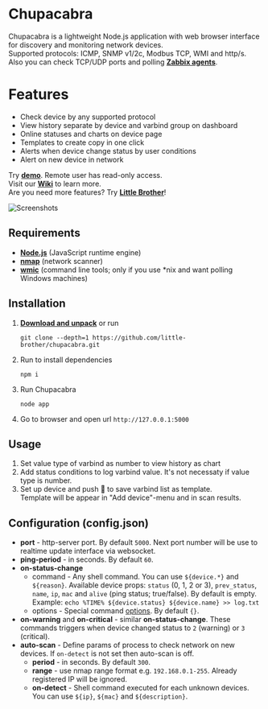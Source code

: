 # Chupacabra

Chupacabra is a lightweight Node.js application with web browser interface for discovery and monitoring network devices.<br>
Supported protocols: ICMP, SNMP v1/2c, Modbus TCP, WMI and http/s. Also you can check TCP/UDP ports and polling [**Zabbix agents**](http://www.zabbix.com/download). 

# Features
* Check device by any supported protocol
* View history separate by device and varbind group on dashboard
* Online statuses and charts on device page
* Templates to create copy in one click
* Alerts when device change status by user conditions
* Alert on new device in network

Try [**demo**](http://77.37.160.20:5000/). Remote user has read-only access.<br>
Visit our [**Wiki**](https://github.com/little-brother/chupacabra/wiki) to learn more.<br>
Are you need more features? Try [**Little Brother**](https://github.com/little-brother/little-brother)!

![Screenshots](http://little-brother.ru/images/chupacabra2.gif)<br>

## Requirements
* [**Node.js**](https://nodejs.org/en/download/) (JavaScript runtime engine)
* [**nmap**](https://nmap.org/download.html) (network scanner)
* [**wmic**](https://www.krenger.ch/blog/wmi-commands-from-linux/) (command line tools; only if you use *nix and want polling Windows machines)

## Installation
1. [**Download and unpack**](https://github.com/little-brother/chupacabra/archive/master.zip) or run

   ```
   git clone --depth=1 https://github.com/little-brother/chupacabra.git
   ``` 
2. Run to install dependencies
   ```
   npm i
   ```
3. Run Chupacabra
   ```
   node app
   ```
4. Go to browser and open url `http://127.0.0.1:5000`

## Usage
1. Set value type of varbind as number to view history as chart
2. Add status conditions to log varbind value. It's not necessaty if value type is number.
3. Set up device and push &#128190; to save varbind list as template.<br>
   Template will be appear in "Add device"-menu and in scan results.

## Configuration (config.json)
* **port** - http-server port. By default `5000`. Next port number will be use to realtime update interface via websocket. 
* **ping-period** - in seconds. By default `60`.
* **on-status-change** 
  * command - Any shell command. You can use `${device.*}` and `${reason}`. Available device props: `status` (0, 1, 2 or 3), `prev_status`, `name`, `ip`, `mac` and `alive` (ping status; true/false). By default is empty.
    <br>Example: `echo %TIME% ${device.status} ${device.name} >> log.txt`
  * options - Special command [options](https://nodejs.org/api/child_process.html#child_process_child_process_spawn_command_args_options). By default `{}`.
* **on-warning** and **on-critical** - similar **on-status-change**. These commands triggers when device changed status to `2` (warning) or `3` (critical).
* **auto-scan** - Define params of process to check network on new devices. If `on-detect` is not set then auto-scan is off.
  * **period** - in seconds. By default `300`.
  * **range** - use nmap range format e.g. `192.168.0.1-255`. Already registered IP will be ignored.
  *	**on-detect** - Shell command executed for each unknown devices. You can use `${ip}`, `${mac}` and `${description}`.